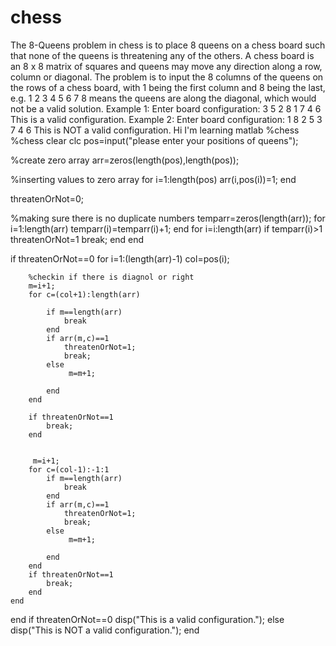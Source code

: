 # chess
The 8-Queens problem in chess is to place 8 queens on a chess board such that none of the queens is threatening any of the others. A chess board is an 8 x 8 matrix of squares and queens may move any direction along a row, column or diagonal. The problem is to input the 8 columns of the queens on the rows of a chess board, with 1 being the first column and 8 being the last, e.g. 1 2 3 4 5 6 7 8 means the queens are along the diagonal, which would not be a valid solution.  Example 1:  Enter board configuration: 3 5 2 8 1 7 4 6 This is a valid configuration.  Example 2: Enter board configuration: 1 8 2 5 3 7 4 6 This is NOT a valid configuration.
Hi I'm learning matlab
 %chess
%chess
clear
clc
pos=input("please enter your positions of queens");

%create zero array
arr=zeros(length(pos),length(pos));

%inserting values to zero array
for i=1:length(pos)
    arr(i,pos(i))=1;
end

threatenOrNot=0;


%making sure there is no duplicate numbers
temparr=zeros(length(arr));
for i=1:length(arr)
    temparr(i)=temparr(i)+1; 
end
for i=i:length(arr)
    if temparr(i)>1
       threatenOrNot=1
       break;
    end
end


if threatenOrNot==0
    for i=1:(length(arr)-1)
        col=pos(i);
        
        %checkin if there is diagnol or right
        m=i+1;
        for c=(col+1):length(arr)
            
            if m==length(arr)
                break
            end
            if arr(m,c)==1
                threatenOrNot=1;
                break;
            else
                 m=m+1;

            end
        end

        if threatenOrNot==1
            break;
        end
        
        
         m=i+1;
        for c=(col-1):-1:1
            if m==length(arr)
                break
            end
            if arr(m,c)==1
                threatenOrNot=1;
                break;
            else
                 m=m+1;

            end
        end
        if threatenOrNot==1
            break;
        end
    end
end
if threatenOrNot==0
    disp("This is a valid configuration.");
else
    disp("This is NOT a valid configuration.");
end

